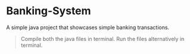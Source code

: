 # Banking-System
A simple java project that showcases simple banking transactions.
> Compile both the java files in terminal.
> Run the files alternatively in terminal.
